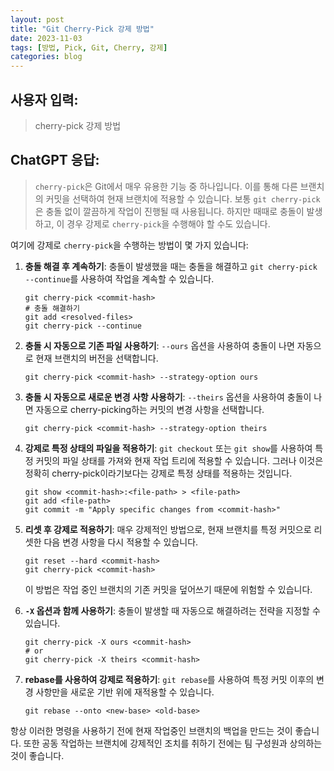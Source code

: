```yaml
---
layout: post
title: "Git Cherry-Pick 강제 방법"
date: 2023-11-03
tags: [방법, Pick, Git, Cherry, 강제]
categories: blog
---
```


## 사용자 입력:
> cherry-pick 강제  방법

## ChatGPT 응답:
> `cherry-pick`은 Git에서 매우 유용한 기능 중 하나입니다. 이를 통해 다른 브랜치의 커밋을 선택하여 현재 브랜치에 적용할 수 있습니다. 보통 `git cherry-pick`은 충돌 없이 깔끔하게 작업이 진행될 때 사용됩니다. 하지만 때때로 충돌이 발생하고, 이 경우 강제로 `cherry-pick`을 수행해야 할 수도 있습니다.

여기에 강제로 `cherry-pick`을 수행하는 방법이 몇 가지 있습니다:

1. **충돌 해결 후 계속하기**: 충돌이 발생했을 때는 충돌을 해결하고 `git cherry-pick --continue`를 사용하여 작업을 계속할 수 있습니다.

   ```
   git cherry-pick <commit-hash>
   # 충돌 해결하기
   git add <resolved-files>
   git cherry-pick --continue
   ```

2. **충돌 시 자동으로 기존 파일 사용하기**: `--ours` 옵션을 사용하여 충돌이 나면 자동으로 현재 브랜치의 버전을 선택합니다.

   ```
   git cherry-pick <commit-hash> --strategy-option ours
   ```

3. **충돌 시 자동으로 새로운 변경 사항 사용하기**: `--theirs` 옵션을 사용하여 충돌이 나면 자동으로 cherry-picking하는 커밋의 변경 사항을 선택합니다.

   ```
   git cherry-pick <commit-hash> --strategy-option theirs
   ```

4. **강제로 특정 상태의 파일을 적용하기**: `git checkout` 또는 `git show`를 사용하여 특정 커밋의 파일 상태를 가져와 현재 작업 트리에 적용할 수 있습니다. 그러나 이것은 정확히 cherry-pick이라기보다는 강제로 특정 상태를 적용하는 것입니다.

   ```
   git show <commit-hash>:<file-path> > <file-path>
   git add <file-path>
   git commit -m "Apply specific changes from <commit-hash>"
   ```

5. **리셋 후 강제로 적용하기**: 매우 강제적인 방법으로, 현재 브랜치를 특정 커밋으로 리셋한 다음 변경 사항을 다시 적용할 수 있습니다.

   ```
   git reset --hard <commit-hash>
   git cherry-pick <commit-hash>
   ```

   이 방법은 작업 중인 브랜치의 기존 커밋을 덮어쓰기 때문에 위험할 수 있습니다.

6. **`-X` 옵션과 함께 사용하기**: 충돌이 발생할 때 자동으로 해결하려는 전략을 지정할 수 있습니다.

   ```
   git cherry-pick -X ours <commit-hash>
   # or
   git cherry-pick -X theirs <commit-hash>
   ```

7. **rebase를 사용하여 강제로 적용하기**: `git rebase`를 사용하여 특정 커밋 이후의 변경 사항만을 새로운 기반 위에 재적용할 수 있습니다.

   ```
   git rebase --onto <new-base> <old-base>
   ```

항상 이러한 명령을 사용하기 전에 현재 작업중인 브랜치의 백업을 만드는 것이 좋습니다. 또한 공동 작업하는 브랜치에 강제적인 조치를 취하기 전에는 팀 구성원과 상의하는 것이 좋습니다.

